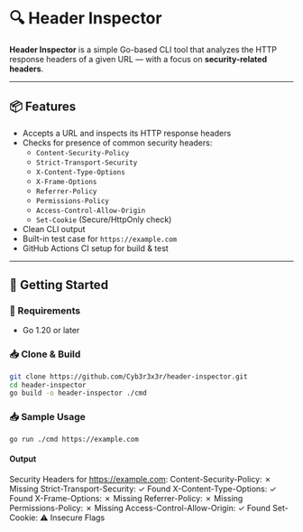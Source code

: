 # 🔍 Header Inspector

**Header Inspector** is a simple Go-based CLI tool that analyzes the HTTP response headers of a given URL — with a focus on **security-related headers**.

---

## 📦 Features

- Accepts a URL and inspects its HTTP response headers
- Checks for presence of common security headers:
  - `Content-Security-Policy`
  - `Strict-Transport-Security`
  - `X-Content-Type-Options`
  - `X-Frame-Options`
  - `Referrer-Policy`
  - `Permissions-Policy`
  - `Access-Control-Allow-Origin`
  - `Set-Cookie` (Secure/HttpOnly check)
- Clean CLI output
- Built-in test case for `https://example.com`
- GitHub Actions CI setup for build & test

---

## 🚀 Getting Started

### 🔧 Requirements
- Go 1.20 or later

### 📥 Clone & Build
```bash
git clone https://github.com/Cyb3r3x3r/header-inspector.git
cd header-inspector
go build -o header-inspector ./cmd
```

### 📥 Sample Usage
```shell
go run ./cmd https://example.com
```

#### Output
Security Headers for https://example.com:
  Content-Security-Policy:        ✗ Missing
  Strict-Transport-Security:      ✓ Found
  X-Content-Type-Options:         ✓ Found
  X-Frame-Options:                ✗ Missing
  Referrer-Policy:                ✗ Missing
  Permissions-Policy:             ✗ Missing
  Access-Control-Allow-Origin:    ✓ Found
  Set-Cookie:                     ⚠ Insecure Flags

